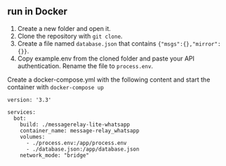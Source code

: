 ## run in Docker

1. Create a new folder and open it.
2. Clone the repository with `git clone`.
3. Create a file named `database.json` that contains `{"msgs":{},"mirror":{}}`.
4. Copy example.env from the cloned folder and paste your API authentication. Rename the file to `process.env`.

Create a docker-compose.yml with the following content and start the container with `docker-compose up`

```docker
version: '3.3'

services:
  bot:
    build: ./messagerelay-lite-whatsapp
    container_name: message-relay_whatsapp
    volumes:
      - ./process.env:/app/process.env
      - ./database.json:/app/database.json
    network_mode: "bridge"
```
